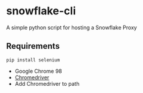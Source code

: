 # snowflake-cli
A simple python script for hosting a Snowflake Proxy

## Requirements

` pip install selenium `

- Google Chrome 98
- [Chromedriver](https://chromedriver.storage.googleapis.com/index.html?path=98.0.4758.102/)
- Add Chromedriver to path
